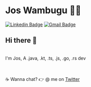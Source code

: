 # Jos Wambugu :man_technologist:

[![Linkedin Badge](https://img.shields.io/badge/-LinkedIn-blue?style=flat-square&logo=Linkedin&logoColor=white&link=https://www.linkedin.com/in/josphat-wambugu-307b24175/)](https://www.linkedin.com/in/josphat-wambugu-307b24175/)
[![Gmail Badge](https://img.shields.io/badge/-Gmail-c14438?style=flat-square&logo=Gmail&logoColor=white&link=mailto:josphatwambugu77@gmail.com)](mailto:josphatwambugu77@gmail.com)
<br/>
## Hi there 👋 

<br/>I'm Jos, A .java, .kt, .ts, .js, .go, .rs dev


<br><br>:coffee: Wanna chat? :point_right: @ me on <a href="https://twitter.com/JosWambugu">Twitter</a>
  
